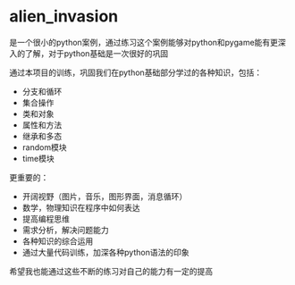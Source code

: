 # alien_invasion

是一个很小的python案例，通过练习这个案例能够对python和pygame能有更深入的了解，对于python基础是一次很好的巩固

通过本项目的训练，巩固我们在python基础部分学过的各种知识，包括：
- 分支和循环
- 集合操作
- 类和对象
- 属性和方法
- 继承和多态
- random模块
- time模块

更重要的：
- 开阔视野（图片，音乐，图形界面，消息循环）
- 数学，物理知识在程序中如何表达
- 提高编程思维
- 需求分析，解决问题能力
- 各种知识的综合运用
- 通过大量代码训练，加深各种python语法的印象


希望我也能通过这些不断的练习对自己的能力有一定的提高
